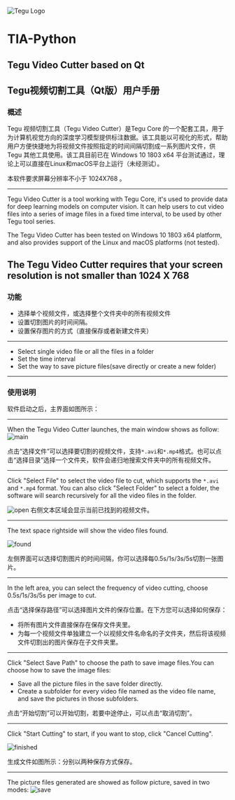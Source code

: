 ![Tegu Logo](https://s2.ax1x.com/2019/01/30/kl6rzF.jpg)
# TIA-Python
## Tegu Video Cutter based on Qt
## Tegu视频切割工具（Qt版）用户手册

### 概述
Tegu 视频切割工具（Tegu Video Cutter）是Tegu Core 的一个配套工具，用于为计算机视觉方向的深度学习模型提供标注数据。该工具能以可视化的形式，帮助用户方便快捷地为将视频文件按照指定的时间间隔切割成一系列图片文件，供Tegu 其他工具使用。该工具目前已在 Windows 10 1803 x64 平台测试通过，理论上可以直接在Linux和macOS平台上运行（未经测试）。

本软件要求屏幕分辨率不小于 1024X768 。

---
Tegu Video Cutter is a tool working with Tegu Core, it's used to provide data for deep learning models on computer vision. It can help users to cut video files into a series of image files in a fixed time interval, to be used by other Tegu tool series. 

The Tegu Video Cutter has been tested on Windows 10 1803 x64 platform, and also provides support of the Linux and macOS platforms (not tested).

The Tegu Video Cutter requires that your screen resolution is not smaller than 1024 X 768
---


### 功能

* 选择单个视频文件，或选择整个文件夹中的所有视频文件
* 设置切割图片的时间间隔。
* 设置保存图片的方式（直接保存或者新建文件夹）

---
* Select single video file or all the files in a folder
* Set the time interval
* Set the way to save picture files(save directly or create a new folder)

---


### 使用说明
软件启动之后，主界面如图所示：

---
When the Tegu Video Cutter launches, the main window shows as follow:
![main](https://github.com/generalized-intelligence/Tegu-VideoCutter/blob/master/USER_MANUAL/images/01.png?raw=true)


点击“选择文件”可以选择要切割的视频文件，支持`*.avi`和`*.mp4`格式。也可以点击“选择目录”选择一个文件夹，软件会递归地搜索文件夹中的所有视频文件。

---
Click "Select File" to select the video file to cut, which supports the `*.avi` and `*.mp4` format. You can also click "Select Folder" to select a folder, the software will search recursively for all the video files in the folder.

![open](https://github.com/generalized-intelligence/Tegu-VideoCutter/blob/master/USER_MANUAL/images/open.png?raw=true)
右侧文本区域会显示当前已找到的视频文件。

---
The text space rightside will show the video files found.

![found](https://github.com/generalized-intelligence/Tegu-VideoCutter/blob/master/USER_MANUAL/images/found.png?raw=true)

左侧界面可以选择切割图片的时间间隔，你可以选择每0.5s/1s/3s/5s切割一张图片。

---
In the left area, you can select the frequency of video cutting, choose 0.5s/1s/3s/5s per image to cut.

点击“选择保存路径”可以选择图片文件的保存位置。在下方您可以选择如何保存：
- 将所有图片文件直接保存在保存文件夹里。
- 为每一个视频文件单独建立一个以视频文件名命名的子文件夹，然后将该视频文件切割出的图片保存在子文件夹里。

---
Click "Select Save Path" to choose the path to save image files.You can choose how to save the image files:
- Save all the picture files in the save folder directly.
- Create a subfolder for every video file named as the video file name, and save the pictures in those subfolders.

点击“开始切割”可以开始切割，若要中途停止，可以点击“取消切割”。

---
Click "Start Cutting" to start, if you want to stop, click "Cancel Cutting".

![finished](https://github.com/generalized-intelligence/Tegu-VideoCutter/blob/master/USER_MANUAL/images/finished.png?raw=true)

生成文件如图所示：分别以两种保存方式保存。

---

The picture files generated are showed as follow picture, saved in two modes:
![save](https://github.com/generalized-intelligence/Tegu-VideoCutter/blob/master/USER_MANUAL/images/save.png?raw=true)


